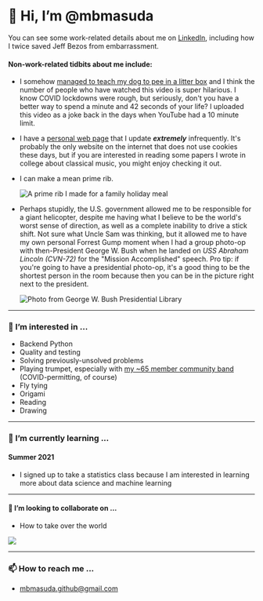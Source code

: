 # 👋 Hi, I’m @mbmasuda

You can see some work-related details about me on [LinkedIn](https://www.linkedin.com/in/marimasuda/), including how
I twice saved Jeff Bezos from embarrassment.

#### Non-work-related tidbits about me include:
*  I somehow [managed to teach my dog to pee in a litter box](https://www.youtube.com/watch?v=mr1pz_Gd_jo) and I think
   the number of people who have watched this video is super hilarious. I know COVID lockdowns were rough, but seriously,
   don't you have a better way to spend a minute and 42 seconds of your life? I uploaded this video as a joke back in the
   days when YouTube had a 10 minute limit.
*  I have a [personal web page](https://mari.masuda.me) that I update ***extremely*** infrequently. It's probably the only
   website on the internet that does not use cookies these days, but if you are interested in reading some papers I wrote
   in college about classical music, you might enjoy checking it out.
*  I can make a mean prime rib.

   ![A prime rib I made for a family holiday meal](https://user-images.githubusercontent.com/1646132/127602124-41fdd28b-ad1f-4e51-9780-fa5ffbf6b169.jpg)

*  Perhaps stupidly, the U.S. government allowed me to be responsible for a giant helicopter, despite me having what I
   believe to be the world's worst sense of direction, as well as a complete inability to drive a stick shift. Not sure
   what Uncle Sam was thinking, but it allowed me to have my own personal Forrest Gump moment when I had a group photo-op
   with then-President George W. Bush when he landed on *USS Abraham Lincoln (CVN-72)* for the "Mission Accomplished"
   speech. Pro tip: if you're going to have a presidential photo-op, it's a good thing to be the shortest person in the
   room because then you can be in the picture right next to the president.
   
   ![Photo from George W. Bush Presidential Library](https://user-images.githubusercontent.com/1646132/127601980-d973ec43-5f80-4a40-b09e-81025f920a48.jpg)


---

### 👀 I’m interested in ...

*  Backend Python
*  Quality and testing
*  Solving previously-unsolved problems
*  Playing trumpet, especially with [my ~65 member community band](https://fswinds.org/) (COVID-permitting, of course)
*  Fly tying
*  Origami
*  Reading
*  Drawing

---

### 🌱 I’m currently learning ...

#### Summer 2021
*  I signed up to take a statistics class because I am interested in learning more about data science and machine learning

---

#### 💞️ I’m looking to collaborate on ...
*  How to take over the world

![](https://upload.wikimedia.org/wikipedia/en/4/47/Pinky_and_the_Brain_vol1.jpg)

---

### 📫 How to reach me ...
*  <mbmasuda.github@gmail.com>

<!---
mbmasuda/mbmasuda is a ✨ special ✨ repository because its `README.md` (this file) appears on your GitHub profile.
You can click the Preview link to take a look at your changes.
--->
